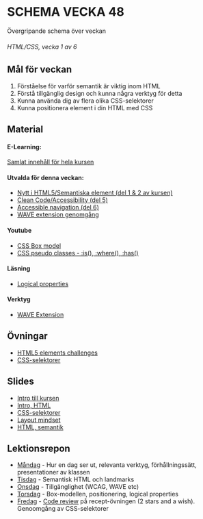 # SCHEMA VECKA 48
Övergripande schema över veckan

###### HTML/CSS, vecka 1 av 6

## Mål för veckan
1. Förståelse för varför semantik är viktig inom HTML
2. Förstå tillgänglig design och kunna några verktyg för detta
3. Kunna använda dig av flera olika CSS-selektorer
4. Kunna positionera element i din HTML med CSS

## Material
#### E-Learning:
[Samlat innehåll för hela kursen](https://github.com/Lexicon-frontend-2024-2025/e-learning)
#### Utvalda för denna veckan:
* [Nytt i HTML5/Semantiska element (del 1 & 2 av kursen)](https://app.pluralsight.com/library/courses/html-5-css-3-overview-tag-attribute-selector-additions/table-of-contents)
* [Clean Code/Accessibility (del 5)](https://app.pluralsight.com/ilx/video-courses/8931e14f-58e5-4a59-b8c1-d8d1ddfd3ba8/00be1ca4-1cca-49d0-bd19-2cd6931f9ebb/06125ef3-cc36-4490-a93d-e7147305a13b)
* [Accessible navigation (del 6)](https://app.pluralsight.com/ilx/video-courses/1973ad45-0e12-4833-8a2a-b698256b7ffd/aece0a71-44be-4e73-900d-0018bb044ade/b4b6156b-3563-4504-be53-1e3f88fe429a)
* [WAVE extension genomgång](https://app.pluralsight.com/ilx/video-courses/92e5a2e9-02ba-44d3-80f7-7992e6d9512d/d4c9e95a-c0cc-4120-8c4e-84442e451a7d/81c79172-91fe-46fe-818e-dbb37cc7045b)
#### Youtube
* [CSS Box model](https://www.youtube.com/watch?v=nSst4-WbEZk)
* [CSS pseudo classes - :is(), :where(), :has()](https://www.youtube.com/watch?v=3ncFpP8GP4g)
#### Läsning
* [Logical properties](https://developer.mozilla.org/en-US/docs/Web/CSS/CSS_logical_properties_and_values)
#### Verktyg
* [WAVE Extension](https://wave.webaim.org/extension/)

## Övningar
* [HTML5 elements challenges](https://app.pluralsight.com/ilx/video-courses/fac15700-fb03-4c72-b291-efdb54933a8e/4587d9b6-badd-43dd-87a2-2b04df9258f6/9cf34da2-a2b0-4c61-8136-5edc75928667)
* [CSS-selektorer](https://github.com/Lexicon-frontend-2024-2025/ovning-css-selektorer)

## Slides
* [Intro till kursen](https://docs.google.com/presentation/d/1tsH95pL3ailFghCljPgBz0IiEmjFP4BSwFan8s9vjvA/edit?usp=sharing)
* [Intro, HTML](https://docs.google.com/presentation/d/1c8aKRb-ZdfwApzSCnjhKsL3kFGmIdqBJgBV_1OaJrtI/edit#slide=id.g5fd0d48a39_2_73)
* [CSS-selektorer](https://docs.google.com/presentation/d/1roWAreTYHDpQqxnZLhBtPRJIBUEeoOO98AKveVBfhkg/edit#slide=id.p)
* [Layout mindset](https://docs.google.com/presentation/d/1PFbZRFADmdoNMNKOK9pLxfmdl87-CSVipjwhV1IKcPc/edit#slide=id.g33d96f2301_0_16)
* [HTML, semantik](https://docs.google.com/presentation/d/16vpZzGOtxvnCnzxhiaQdw9CLjBGFW8laZAAIyTSuUG4/edit?usp=sharing)

## Lektionsrepon
* [Måndag]() - Hur en dag ser ut, relevanta verktyg, förhållningssätt, presentationer av klassen
* [Tisdag]() - Semantisk HTML och landmarks
* [Onsdag]() - Tillgänglighet (WCAG, WAVE etc)
* [Torsdag]() - Box-modellen, positionering, logical properties
* [Fredag]() - [Code review](https://github.com/Lexicon-frontend-2024-2025/code-review-instruktioner) på recept-övningen (2 stars and a wish). Genoomgång av CSS-selektorer
